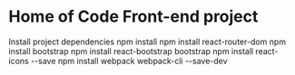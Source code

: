# Home of Code Front-end project
Install project dependencies
npm install
npm install react-router-dom
npm install bootstrap
npm install react-bootstrap bootstrap
npm install react-icons --save
npm install webpack webpack-cli --save-dev
